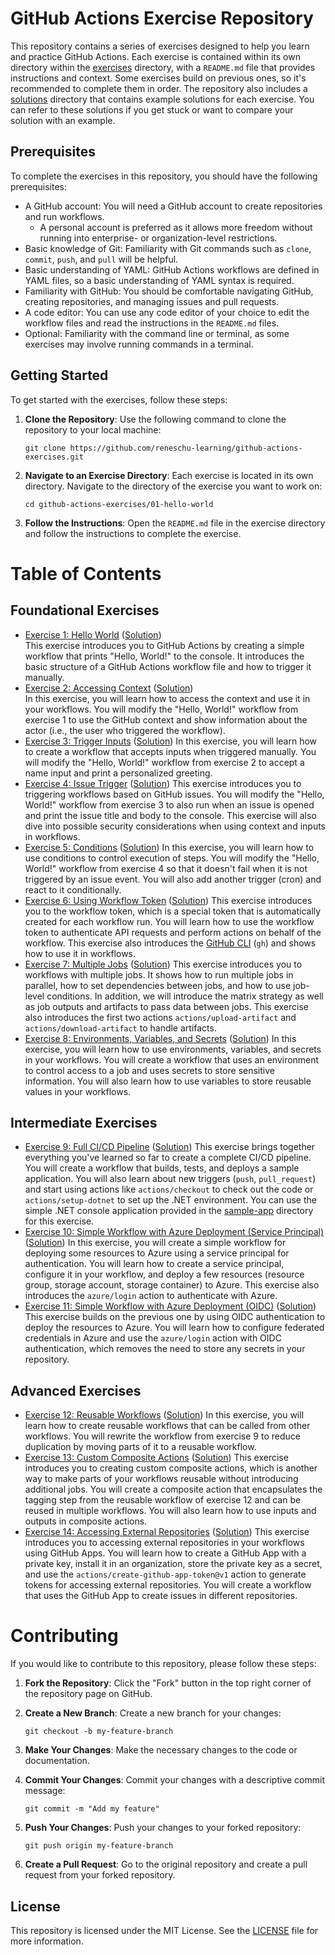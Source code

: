 # GitHub Actions Exercise Repository
This repository contains a series of exercises designed to help you learn and practice GitHub Actions. Each exercise is contained within its own directory within the [exercises](./exercises/) directory, with a `README.md` file that provides instructions and context. Some exercises build on previous ones, so it's recommended to complete them in order. The repository also includes a [solutions](./solutions/) directory that contains example solutions for each exercise. You can refer to these solutions if you get stuck or want to compare your solution with an example.

## Prerequisites
To complete the exercises in this repository, you should have the following prerequisites:
- A GitHub account: You will need a GitHub account to create repositories and run workflows.
  - A personal account is preferred as it allows more freedom without running into enterprise- or organization-level restrictions.
- Basic knowledge of Git: Familiarity with Git commands such as `clone`, `commit`, `push`, and `pull` will be helpful.
- Basic understanding of YAML: GitHub Actions workflows are defined in YAML files, so a basic understanding of YAML syntax is required.
- Familiarity with GitHub: You should be comfortable navigating GitHub, creating repositories, and managing issues and pull requests.
- A code editor: You can use any code editor of your choice to edit the workflow files and read the instructions in the `README.md` files.
- Optional: Familiarity with the command line or terminal, as some exercises may involve running commands in a terminal.

## Getting Started
To get started with the exercises, follow these steps:

1. **Clone the Repository**: Use the following command to clone the repository to your local machine:
   ```
   git clone https://github.com/reneschu-learning/github-actions-exercises.git
   ```

2. **Navigate to an Exercise Directory**: Each exercise is located in its own directory. Navigate to the directory of the exercise you want to work on:
   ```
   cd github-actions-exercises/01-hello-world
   ```

3. **Follow the Instructions**: Open the `README.md` file in the exercise directory and follow the instructions to complete the exercise.

# Table of Contents
## Foundational Exercises
- [Exercise 1: Hello World](./exercises/01-hello-world/README.md) ([Solution](./solutions/01-hello-world/))  
  This exercise introduces you to GitHub Actions by creating a simple workflow that prints "Hello, World!" to the console. It introduces the basic structure of a GitHub Actions workflow file and how to trigger it manually.
- [Exercise 2: Accessing Context](./exercises/02-accessing-context/README.md) ([Solution](./solutions/02-accessing-context/))  
  In this exercise, you will learn how to access the context and use it in your workflows. You will modify the "Hello, World!" workflow from exercise 1 to use the GitHub context and show information about the actor (i.e., the user who triggered the workflow).
- [Exercise 3: Trigger Inputs](./exercises/03-trigger-inputs/README.md) ([Solution](./solutions/03-trigger-inputs/))
  In this exercise, you will learn how to create a workflow that accepts inputs when triggered manually. You will modify the "Hello, World!" workflow from exercise 2 to accept a name input and print a personalized greeting.
- [Exercise 4: Issue Trigger](./exercises/04-issue-trigger/README.md) ([Solution](./solutions/04-issue-trigger/))
  This exercise introduces you to triggering workflows based on GitHub issues. You will modify the "Hello, World!" workflow from exercise 3 to also run when an issue is opened and print the issue title and body to the console. This exercise will also dive into possible security considerations when using context and inputs in workflows.
- [Exercise 5: Conditions](./exercises/05-conditions/README.md) ([Solution](./solutions/05-conditions/))
  In this exercise, you will learn how to use conditions to control execution of steps. You will modify the "Hello, World!" workflow from exercise 4 so that it doesn't fail when it is not triggered by an issue event. You will also add another trigger (cron) and react to it conditionally.
- [Exercise 6: Using Workflow Token](./exercises/06-workflow-token/README.md) ([Solution](./solutions/06-workflow-token/))
  This exercise introduces you to the workflow token, which is a special token that is automatically created for each workflow run. You will learn how to use the workflow token to authenticate API requests and perform actions on behalf of the workflow. This exercise also introduces the [GitHub CLI](https://cli.github.com/) (`gh`) and shows how to use it in workflows.
- [Exercise 7: Multiple Jobs](./exercises/07-multiple-jobs/README.md) ([Solution](./solutions/07-multiple-jobs/))
  This exercise introduces you to workflows with multiple jobs. It shows how to run multiple jobs in parallel, how to set dependencies between jobs, and how to use job-level conditions. In addition, we will introduce the matrix strategy as well as job outputs and artifacts to pass data between jobs. This exercise also introduces the first two actions `actions/upload-artifact` and `actions/download-artifact` to handle artifacts.
- [Exercise 8: Environments, Variables, and Secrets](./exercises/08-environments-variables-secrets/README.md) ([Solution](./solutions/08-environments-variables-secrets/))
  In this exercise, you will learn how to use environments, variables, and secrets in your workflows. You will create a workflow that uses an environment to control access to a job and uses secrets to store sensitive information. You will also learn how to use variables to store reusable values in your workflows.

## Intermediate Exercises
- [Exercise 9: Full CI/CD Pipeline](./exercises/09-full-ci-cd-pipeline/README.md) ([Solution](./solutions/09-full-ci-cd-pipeline/))
  This exercise brings together everything you've learned so far to create a complete CI/CD pipeline. You will create a workflow that builds, tests, and deploys a sample application. You will also learn about new triggers (`push`, `pull_request`) and start using actions like `actions/checkout` to check out the code or `actions/setup-dotnet` to set up the .NET environment. You can use the simple .NET console application provided in the [sample-app](./exercises/09-full-ci-cd-pipeline/sample-app/) directory for this exercise.
- [Exercise 10: Simple Workflow with Azure Deployment (Service Principal)](./exercises/10-azure-deployment-sp/README.md) ([Solution](./solutions/10-azure-deployment-sp/))
  In this exercise, you will create a simple workflow for deploying some resources to Azure using a service principal for authentication. You will learn how to create a service principal, configure it in your workflow, and deploy a few resources (resource group, storage account, storage container) to Azure. This exercise also introduces the `azure/login` action to authenticate with Azure.
- [Exercise 11: Simple Workflow with Azure Deployment (OIDC)](./exercises/11-azure-deployment-oidc/README.md) ([Solution](./solutions/11-azure-deployment-oidc/))
  This exercise builds on the previous one by using OIDC authentication to deploy the resources to Azure. You will learn how to configure federated credentials in Azure and use the `azure/login` action with OIDC authentication, which removes the need to store any secrets in your repository.

## Advanced Exercises
- [Exercise 12: Reusable Workflows](./exercises/12-reusable-workflows/README.md) ([Solution](./solutions/12-reusable-workflows/))
  In this exercise, you will learn how to create reusable workflows that can be called from other workflows. You will rewrite the workflow from exercise 9 to reduce duplication by moving parts of it to a reusable workflow.
- [Exercise 13: Custom Composite Actions](./exercises/13-custom-composite-actions/README.md) ([Solution](./solutions/13-custom-composite-actions/))
  This exercise introduces you to creating custom composite actions, which is another way to make parts of your workflows reusable without introducing additional jobs. You will create a composite action that encapsulates the tagging step from the reusable workflow of exercise 12 and can be reused in multiple workflows. You will also learn how to use inputs and outputs in composite actions.
- [Exercise 14: Accessing External Repositories](./exercises/14-accessing-external-repositories/README.md) ([Solution](./solutions/14-accessing-external-repositories/))
  This exercise introduces you to accessing external repositories in your workflows using GitHub Apps. You will learn how to create a GitHub App with a private key, install it in an organization, store the private key as a secret, and use the `actions/create-github-app-token@v1` action to generate tokens for accessing external repositories. You will create a workflow that uses the GitHub App to create issues in different repositories.

# Contributing
If you would like to contribute to this repository, please follow these steps:

1. **Fork the Repository**: Click the "Fork" button in the top right corner of the repository page on GitHub.

2. **Create a New Branch**: Create a new branch for your changes:
   ```
   git checkout -b my-feature-branch
   ```

3. **Make Your Changes**: Make the necessary changes to the code or documentation.

4. **Commit Your Changes**: Commit your changes with a descriptive commit message:
   ```
   git commit -m "Add my feature"
   ```

5. **Push Your Changes**: Push your changes to your forked repository:
   ```
   git push origin my-feature-branch
   ```

6. **Create a Pull Request**: Go to the original repository and create a pull request from your forked repository.

## License
This repository is licensed under the MIT License. See the [LICENSE](LICENSE) file for more information.